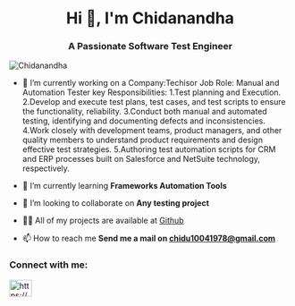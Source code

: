 <h1 align="center">Hi 👋, I'm Chidanandha</h1>
<h3 align="center">A Passionate Software Test Engineer</h3>

<p1 align="left"> <img src="https://komarev.com/ghpvc/?username=rahulvd&label=Profile%20views&color=0e75b6&style=flat" alt="Chidanandha" /> </p1>

- 🔭 I’m currently working on a Company:Techisor
                                 Job Role: Manual and Automation Tester
                                 key Responsibilities:
                                    <p2> 1.Test planning and Execution.</p2>
                                      <p3> 2.Develop and execute test plans, test cases, and test scripts to
                                       ensure the functionality, reliability. </p3> 
                                      <p4> 3.Conduct both manual and automated testing, identifying and
                                       documenting defects and inconsistencies. </p4> 
                                     <p5>  4.Work closely with development teams, product managers, and
                                       other quality members to understand product requirements and
                                       design effective test strategies. </p5> 
                                     <p6>  5.Authoring test automation scripts for CRM and ERP processes
                                       built on Salesforce and NetSuite technology, respectively. </p6> 

- 🌱 I’m currently learning **Frameworks Automation Tools**

- 👯 I’m looking to collaborate on **Any testing project**

- 👨‍💻 All of my projects are available at [Github](Github)

- 📫 How to reach me **Send me a mail on chidu10041978@gmail.com**
<h3 align="left">Connect with me:</h3>
<p align="left">
<a href="https://www.linkedin.com/in/chidananda-h-p-aa5b83229/" target="blank"><img align="center" alt="https://www.linkedin.com/in/chidananda-h-p-aa5b83229/" height="30" width="40" /></a>
</p>
